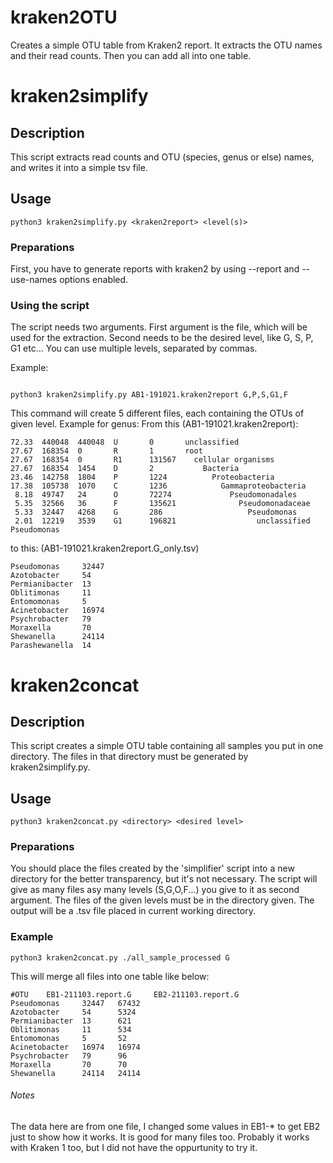 # kraken2OTU
Creates a simple OTU table from Kraken2 report. It extracts the OTU names and their read counts. Then you can add all into one table.
# kraken2simplify

## Description
This script extracts read counts and OTU (species, genus or else) names, and writes it into a simple tsv file.
## Usage
`python3 kraken2simplify.py <kraken2report> <level(s)>`

### Preparations

First, you have to generate reports with kraken2 by using --report and --use-names options enabled. 

### Using the script

The script needs two arguments. First argument is the file, which will be used for the extraction. Second needs to be the desired level, like G, S, P, G1 etc...
You can use multiple levels, separated by commas.

Example:
```

python3 kraken2simplify.py AB1-191021.kraken2report G,P,S,G1,F

```

This command will create 5 different files, each containing the OTUs of given level.
Example for genus:
From this (AB1-191021.kraken2report):

 ```
 72.33  440048  440048  U       0       unclassified
 27.67  168354  0       R       1       root
 27.67  168354  0       R1      131567    cellular organisms
 27.67  168354  1454    D       2           Bacteria
 23.46  142758  1804    P       1224          Proteobacteria
 17.38  105738  1070    C       1236            Gammaproteobacteria
  8.18  49747   24      O       72274             Pseudomonadales
  5.35  32566   36      F       135621              Pseudomonadaceae
  5.33  32447   4268    G       286                   Pseudomonas
  2.01  12219   3539    G1      196821                  unclassified Pseudomonas
 ``` 
  to this:
  (AB1-191021.kraken2report.G_only.tsv)

```
Pseudomonas     32447
Azotobacter     54
Permianibacter  13
Oblitimonas     11
Entomomonas     5
Acinetobacter   16974
Psychrobacter   79
Moraxella       70
Shewanella      24114
Parashewanella  14
```

# kraken2concat

## Description
This script creates a simple OTU table containing all samples you put in one directory. The files in that directory must be generated by kraken2simplify.py.

## Usage
`python3 kraken2concat.py <directory> <desired level>`
### Preparations
You should place the files created by the 'simplifier' script into a new directory for the better transparency, but it's not necessary. The script will give as many files asy many levels (S,G,O,F...) you give to it as second argument. The files of the given levels must be in the directory given. The output will be a .tsv file placed in current working directory.

### Example

`python3 kraken2concat.py ./all_sample_processed G`

This will merge all files into one table like below:

```
#OTU    EB1-211103.report.G     EB2-211103.report.G
Pseudomonas     32447   67432
Azotobacter     54      5324
Permianibacter  13      621
Oblitimonas     11      534
Entomomonas     5       52
Acinetobacter   16974   16974
Psychrobacter   79      96
Moraxella       70      70
Shewanella      24114   24114
```

###### Notes
The data here are from one file, I changed some values in EB1-* to get EB2 just to show how it works. It is good for many files too. Probably it works with Kraken 1 too, but I did not have the oppurtunity to try it.
